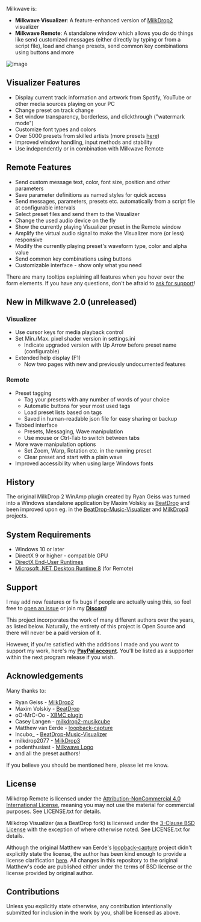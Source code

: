 Milkwave is:
- **Milkwave Visualizer**:
    A feature-enhanced version of [MilkDrop2](https://www.geisswerks.com/milkdrop/) visualizer
- **Milkwave Remote**:
    A standalone window which allows you do do things like send customized messages (either directly by typing or from a script file), load and change presets, send common key combinations using buttons and more

![image](https://github.com/user-attachments/assets/aa9da133-0cd2-4fb1-8eb6-3cbc1cd3530d)

## Visualizer Features
 
* Display current track information and artwork from Spotify, YouTube or other media sources playing on your PC
* Change preset on track change
* Set window transparency, borderless, and clickthrough ("watermark mode")
* Customize font types and colors
* Over 5000 presets from skilled artists (more presets [here](https://github.com/projectM-visualizer/projectm?tab=readme-ov-file#presets))
* Improved window handling, input methods and stability
* Use independently or in combination with Milkwave Remote

## Remote Features

* Send custom message text, color, font size, position and other parameters
* Save parameter definitions as named styles for quick access
* Send messages, parameters, presets etc. automatically from a script file at configurable intervals
* Select preset files and send them to the Visualizer
* Change the used audio device on the fly
* Show the currently playing Visualizer preset in the Remote window
* Amplify the virtual audio signal to make the Visualizer more (or less) responsive
* Modify the currently playing preset's waveform type, color and alpha value
* Send common key combinations using buttons
* Customizable interface - show only what you need

There are many tooltips explaining all features when you hover over the form elements. If you have any questions, don't be afraid to [ask for support](#support)!

## New in Milkwave 2.0 (unreleased)

### Visualizer

- Use cursor keys for media playback control
- Set Min./Max. pixel shader version in settings.ini
  - Indicate upgraded version with Up Arrow before preset name (configurable)
- Extended help display (F1)
  - Now two pages with new and previously undocumented features

### Remote

- Preset tagging
  - Tag your presets with any number of words of your choice
  - Automatic buttons for your most used tags
  - Load preset lists based on tags
  - Saved in human-readable json file for easy sharing or backup
- Tabbed interface
  - Presets, Messaging, Wave manipulation
  - Use mouse or Ctrl-Tab to switch between tabs
- More wave manipulation options
  - Set Zoom, Warp, Rotation etc. in the running preset
  - Clear preset and start with a plain wave
- Improved accessibility when using large Windows fonts

## History

The original MilkDrop 2 WinAmp plugin created by Ryan Geiss was turned into a Windows standalone application by Maxim Volskiy as [BeatDrop](https://github.com/mvsoft74/BeatDrop) and been improved upon eg. in the [BeatDrop-Music-Visualizer](https://github.com/OfficialIncubo/BeatDrop-Music-Visualizer) and [MilkDrop3](https://github.com/milkdrop2077/MilkDrop3) projects.

## System Requirements

* Windows 10 or later
* DirectX 9 or higher - compatible GPU
* [DirectX End-User Runtimes](https://www.microsoft.com/en-ca/download/details.aspx?id=8109)
* [Microsoft .NET Desktop Runtime 8](https://dotnet.microsoft.com/en-us/download/dotnet/8.0) (for Remote)

## Support

I may add new features or fix bugs if people are actually using this, so feel free to [open an issue](https://github.com/IkeC/Milkwave/issues) or join my [**Discord**](https://bit.ly/Ikes-Discord)!

This project incorporates the work of many different authors over the years, as listed below. Naturally, the entirety of this project is Open Source and there will never be a paid version of it.

However, if you're satisfied with the additions I made and you want to support my work, here's my [**PayPal account**](https://www.paypal.com/ncp/payment/5XMP3S69PJLCU). You'll be listed as a supporter within the next program release if you wish.

## Acknowledgements

Many thanks to:

* Ryan Geiss - [MilkDrop2](https://www.geisswerks.com/milkdrop/)
* Maxim Volskiy - [BeatDrop](https://github.com/mvsoft74/BeatDrop)
* oO-MrC-Oo - [XBMC plugin](https://github.com/oO-MrC-Oo/Milkdrop2-XBMC)
* Casey Langen - [milkdrop2-musikcube](https://github.com/clangen/milkdrop2-musikcube)
* Matthew van Eerde - [loopback-capture](https://github.com/mvaneerde/blog)
* Incubo_ - [BeatDrop-Music-Visualizer](https://github.com/OfficialIncubo/BeatDrop-Music-Visualizer)
* milkdrop2077 - [MilkDrop3](https://github.com/milkdrop2077/MilkDrop3)
* podenthusiast - [Milkwave Logo](https://www.freepik.com/author/podenthusiast/icons)
* and all the preset authors!

If you believe you should be mentioned here, please let me know.

## License

[license]: #license

Milkdrop Remote is licensed under the [Attribution-NonCommercial 4.0 International License](https://creativecommons.org/licenses/by-nc/4.0/), meaning you may not use the material for commercial purposes. See LICENSE.txt for details.

Milkdrop Visualizer (as a BeatDrop fork) is licensed under the [3-Clause BSD License](https://opensource.org/licenses/BSD-3-Clause) with the exception of where otherwise noted. See LICENSE.txt for details.

Although the original Matthew van Eerde's [loopback-capture](https://github.com/mvaneerde/blog) project didn't explicitly state the license, the author has been kind enough to provide a license clarification [here](
https://blogs.msdn.microsoft.com/matthew_van_eerde/2014/11/05/draining-the-wasapi-capture-buffer-fully/). All changes in this repository to the original Matthew's code are published either under the terms of BSD license or the license provided by original author.

## Contributions

Unless you explicitly state otherwise, any contribution intentionally submitted for inclusion in the work by you, shall be licensed as above.
